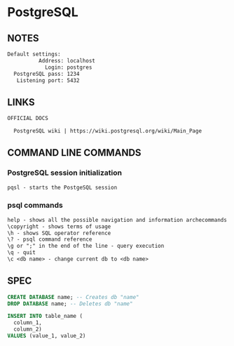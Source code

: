 # PostgreSQL

## NOTES

```txt
Default settings:
          Address: localhost
            Login: postgres
  PostgreSQL pass: 1234
   Listening port: 5432
```

## LINKS

```txt
OFFICIAL DOCS

  PostgreSQL wiki | https://wiki.postgresql.org/wiki/Main_Page
```

## COMMAND LINE COMMANDS

### PostgreSQL session initialization

```txt
pqsl - starts the PostgeSQL session
```

### psql commands

```txt
help - shows all the possible navigation and information archecommands
\copyright - shows terms of usage
\h - shows SQL operator reference
\? - psql command reference
\g or ";" in the end of the line - query execution
\q - quit
\c <db name> - change current db to <db name>
```

## SPEC

```sql
CREATE DATABASE name; -- Creates db "name"
DROP DATABASE name; -- Deletes db "name"

INSERT INTO table_name (
  column_1,
  column_2)
VALUES (value_1, value_2)
```
